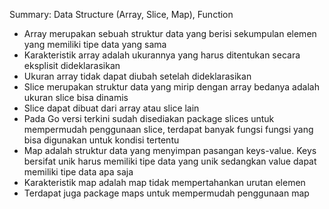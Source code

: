 Summary: Data Structure (Array, Slice, Map), Function

- Array merupakan sebuah struktur data yang berisi sekumpulan elemen yang memiliki tipe data yang sama
- Karakteristik array adalah ukurannya yang harus ditentukan secara eksplisit dideklarasikan
- Ukuran array tidak dapat diubah setelah dideklarasikan
- Slice merupakan struktur data yang mirip dengan array bedanya adalah ukuran slice bisa dinamis
- Slice dapat dibuat dari array atau slice lain
- Pada Go versi terkini sudah disediakan package slices untuk mempermudah penggunaan slice, terdapat banyak fungsi fungsi yang bisa digunakan untuk kondisi tertentu
- Map adalah struktur data yang menyimpan pasangan keys-value. Keys bersifat unik harus memiliki tipe data yang unik sedangkan value dapat memiliki tipe data apa saja
- Karakteristik map adalah map tidak mempertahankan urutan elemen
- Terdapat juga package maps untuk mempermudah penggunaan map